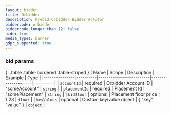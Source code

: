 ```yaml
---
layout: bidder
title: Orbidder
description: Prebid Orbidder Bidder Adaptor
biddercode: orbidder
biddercode_longer_than_12: false
hide: true
media_types: banner
gdpr_supported: true
---
```


### bid params

{: .table .table-bordered .table-striped }
| Name          | Scope    | Description             | Example            | Type     |
|---------------|----------|-------------------------|--------------------|----------|
| `accountId`   | required | Orbidder Account ID     | "someAccount"      | `string` |
| `placementId` | required | Placement Id            | "somePlacement"    | `string` |
| `bidfloor`    | optional | Placement floor price   | 1.23               | `float`  |
| `keyValues`   | optional | Custom key/value object | { "key": "value" } | `object` |

